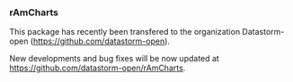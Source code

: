 ### rAmCharts

This package has recently been transfered to the organization Datastorm-open (https://github.com/datastorm-open).

New developments and bug fixes will be now updated at https://github.com/datastorm-open/rAmCharts.

